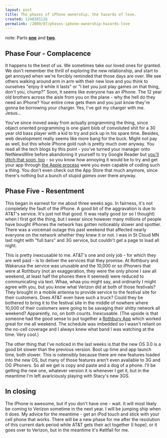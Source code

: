 ```yaml
--- 
layout: post
title: The phases of iPhone ownership, the hazards of love.
created: 1248365126
permalink: /2009/07/phases-iphone-ownership-hazards-love
---
```

note: Parts <a href="http://ignoredByDinosaurs.com/2009/07/the-phases-of-iphone-ownership-the-beginning/"><strong>one</strong></a> and <a href="http://ignoredByDinosaurs.com/2009/07/the-phases-of-iphone-ownership-continued/"><strong>two</strong></a>.

<h2>Phase Four - Complacence</h2>

It happens to the best of us.  We sometimes take our loved ones for granted.  We don't remember the thrill of exploring the new relationship, and start to get annoyed when we're forcibly reminded that those days are over.  We see others walking around arm in arm with their new love and you think to ourselves "enjoy it while it lasts" or "I bet you just play games on that thing, don't you, chump?"  Soon, it seems like everyone has an iPhone.  The 12 year old brothers across the aisle from you on the plane - why the hell do they need an iPhone?  Your entire crew gets them and you just <em>know</em> they're gonna be borrowing your charger.  Yes, I've got my charger with me.  Jesus...

You've since moved away from actually programming the thing, since object oriented programming is one giant blob of convoluted shit for a 30 year old bass player with a kid to try and pick up in his spare time.  Besides, web development really seems like more bang for the buck.  Might not pay as well, but this whole iPhone gold rush is pretty much over anyway.  You read all the tech blogs by this point - you've turned your manager onto NetNewsWire before abandoning it yourself to try Google Reader but <a href="http://al3x.net/2009/07/18/fever-and-the-future-of-feed-readers.html">you'll ditch that soon, too</a> - so you know how annoying it would be to try and get your app through <a href="http://www.marco.org/143265621">the Apple process</a> were you even capable of coding such a thing.  You don't even check out the App Store that much anymore, since there's nothing but a bunch of stupid <em>games</em> over there anyway.

<h2>Phase Five - Resentment</h2>

This began in earnest for me about three weeks ago.  In fairness, it's not completely the fault of the iPhone.  A good bit of the aggravation is due to AT&T's service.  It's just not that good.  It was really good (or so I thought) when I first got the thing, but I swear since however many millions of people have bought iPhones the network has gotten noticeably slower and spottier.  There was a voicemail outage this past weekend that affected nearly everyone on the network whether they knew it or not.  I was in St Cloud MN last night with "full bars" and 3G service, but couldn't get a page to load all night.

This is pretty inexcusable to me.  AT&T's one and only job - for which they are well paid - is to deliver the services that they promise.  At Rothbury and Wakarusa the service was unusable and the 10,000 or so iPhoners that were at Rothbury (not an exaggeration, they were the only phone I saw all weekend, at least half the phones there it seemed) were reduced to communicating via text.  Whaa, whaa you might say, and ordinarily I might agree with you, but you know what Verizon did at both of those festivals?  They brought in a mobile antenna to provide service to the festival site for their customers.  Does AT&T even have such a truck?  Could they be bothered to bring it to the festival site in the middle of nowhere where 10,000 of their customers were going to be savaging their shitty network all weekend?  Apparently, no, on both counts.  Inexcusable.  (The upside is that someone had the good sense to put together a <a href="http://itunes.apple.com/WebObjects/MZStore.woa/wa/viewSoftware?id=320578228&mt=8">Rothbury App</a> which worked great for me all weekend.  The schedule was imbedded so I wasn't reliant on the no-cell coverage and I always knew what band I was watching at the time.  Very cool.)

The other thing that I've noticed in the last weeks is that the new OS 3.0 is a good bit slower than the previous version.  Boot up time and app launch time, both slower.  This is ostensibly because there are new features loaded into the new OS, but many of those features aren't even available to 3G and OG iPhoners.  So all we get is copy and paste and a dog of a phone.  I'll be getting the new one, whatever version it is whenever I get it, but in the meantime I'm left avariciously playing with Stacy's new 3GS.

<h2>In closing</h2>

The iPhone is awesome, but if you don't have one - wait.  It will most likely be coming to Verizon sometime in the next year.  I will be jumping ship when it does.  My advice for the meantime - get an iPod touch and stick with your cell phone that works.  There will be a new phase for me after the resolution of this current dark period while AT&T gets their act together (I hope), or it goes over to Verizon, but in the meantime it's #attfail for me.
